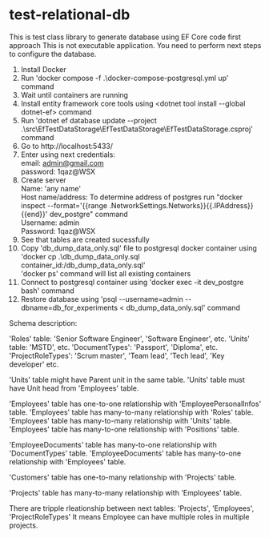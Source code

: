 # test-relational-db
This is test class library to generate database using EF Core code first approach
This is not executable application. You need to perform next steps to configure the database.

1. Install Docker
2. Run 'docker compose -f .\docker-compose-postgresql.yml up' command
3. Wait until containers are running
4. Install entity framework core tools using <dotnet tool install --global dotnet-ef> command
5. Run 'dotnet ef database update --project .\src\EfTestDataStorage\EfTestDataStorage\EfTestDataStorage.csproj' command
6. Go to http://localhost:5433/
7. Enter using next credentials: <br />
   email: admin@gmail.com <br />
   password: 1qaz@WSX
8. Create server <br />
   Name: 'any name' <br />
   Host name/address: To determine address of postgres run "docker inspect --format='{{range .NetworkSettings.Networks}}{{.IPAddress}}{{end}}' dev_postgre" command <br />
   Username: admin <br />
   Password: 1qaz@WSX
9. See that tables are created sucessfully
10. Copy 'db_dump_data_only.sql' file to postgresql docker container using 'docker cp .\db_dump_data_only.sql container_id:/db_dump_data_only.sql' <br />
    'docker ps' command will list all existing containers
11. Connect to postgresql container using 'docker exec -it dev_postgre bash' command
11. Restore database using 'psql --username=admin --dbname=db_for_experiments < db_dump_data_only.sql' command


Schema description:

'Roles' table: 'Senior Software Engineer', 'Software Engineer', etc.
'Units' table: 'MSTD', etc.
'DocumentTypes': 'Passport', 'Diploma', etc.
'ProjectRoleTypes': 'Scrum master', 'Team lead', 'Tech lead', 'Key developer' etc.

'Units' table might have Parent unit in the same table.
'Units' table must have Unit head from 'Employees' table.

'Employees' table has one-to-one relationship with 'EmployeePersonalInfos' table.
'Employees' table has many-to-many relationship with 'Roles' table.
'Employees' table has many-to-many relationship with 'Units' table.
'Employees' table has many-to-one relationship with 'Positions' table.

'EmployeeDocuments' table has many-to-one relationship with 'DocumentTypes' table.
'EmployeeDocuments' table has many-to-one relationship with 'Employees' table.

'Customers' table has one-to-many relationship with 'Projects' table.

'Projects' table has many-to-many relationship with 'Employees' table.

There are tripple rleationship between next tables: 'Projects', 'Employees', 'ProjectRoleTypes'
It means Employee can have multiple roles in multiple projects.

